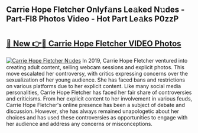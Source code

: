 ## Carrie Hope Fletcher Onlyf𝚊ns Le𝚊ked N𝚞des - Part-Fl8 Photos Video - Hot Part Le𝚊ks P0zzP

# <h2><a href="http://ab62086.deff.icu/?id=Carrie+Hope+Fletcher">🔗 New 👉🔴 Carrie Hope Fletcher VIDEO Photos</a></h2>

[![Carrie Hope Fletcher N𝚞des](https://i.imgur.com/rIISA9y.gif)](http://ab62086.deff.icu/?id=Carrie+Hope+Fletcher)
In 2019, Carrie Hope Fletcher ventured into creating adult content, selling webcam sessions and explicit photos. This move escalated her controversy, with critics expressing concerns over the sexualization of her young audience. She has faced bans and restrictions on various platforms due to her explicit content. Like many social media personalities, Carrie Hope Fletcher has faced her fair share of controversies and criticisms. From her explicit content to her involvement in various feuds, Carrie Hope Fletcher's online presence has been a subject of debate and discussion. However, she has always remained unapologetic about her choices and has used these controversies as opportunities to engage with her audience and address any concerns or misconceptions.
